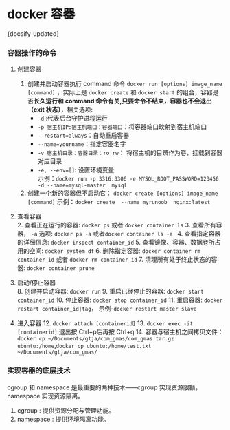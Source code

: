 # docker 容器
{docsify-updated}

### 容器操作的命令

1. 创建容器  
	1. 创建并启动容器执行 command 命令 `docker run [options] image_name [command]` ，实际上是 `docker create` 和 `docker start` 的组合，容器是否**长久运行和 command 命令有关,只要命令不结束，容器也不会退出（exit 状态）**，相关选项:
		+ `-d` :代表后台守护进程运行
		+ `-p 宿主机IP:宿主机端口：容器端口`：将容器端口映射到宿主机端口
		+ `--restart=always`：自动重启容器
		+ `--name=yourname`：指定容器名字
		+ `-v 宿主机目录：容器目录：ro|rw`： 将宿主机的目录作为卷，挂载到容器对应目录
		+ `-e, --env=[]`: 设置环境变量  
	示例：`docker run -p 3316:3306 -e MYSQL_ROOT_PASSWORD=123456 -d --name=mysql-master  mysql`
	1. 创建一个新的容器但不启动它： `docker create [options] image_name [command]` 示例：`docker create  --name myrunoob  nginx:latest`

2. 查看容器  
	2. 查看正在运行的容器: `docker ps` 或者 `docker container ls`
	3. 查看所有容器， `-a` 选项: `docker ps -a` 或者`docker container ls -a `
	4. 查看指定容器的详细信息: `docker inspect container_id`
	5. 查看镜像、容器、数据卷所占用的空间: `docker system df`
	6. 删除指定容器: `docker container rm container_id` 或者 `docker rm container_id`
	7. 清理所有处于终止状态的容器: `docker container prune` 

3. 启动/停止容器  
	8. 创建并启动容器: `docker run`
	9. 重启已经停止的容器: `docker start container_id`
	10. 停止容器: `docker stop container_id` 
	11. 重启容器: `docker restart container_id|tag`，  示例-`docker restart master slave`

4. 进入容器
	12. `docker attach [containerid]`
	13. `docker exec -it [containerid]` 退出按 Ctrl+p后再按 Ctrl+q
	14. 容器与宿主机之间拷贝文件：`docker cp ~/Documents/gtja/com_gmas/com_gmas.tar.gz ubuntu:/home`,`docker cp ubuntu:/home/test.txt ~/Documents/gtja/com_gmas/`

### 实现容器的底层技术
cgroup 和 namespace 是最重要的两种技术——cgroup 实现资源限额，namespace 实现资源隔离。

1. cgroup : 提供资源分配与管理功能。
2. namespace : 提供环境隔离功能。